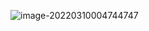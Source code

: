 ![image-20220310004744747](C:\Users\HOME\AppData\Roaming\Typora\typora-user-images\image-20220310004744747.png)